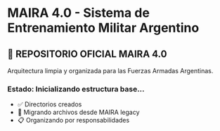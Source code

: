 # MAIRA 4.0 - Sistema de Entrenamiento Militar Argentino

## 🚀 REPOSITORIO OFICIAL MAIRA 4.0

Arquitectura limpia y organizada para las Fuerzas Armadas Argentinas.

### Estado: Inicializando estructura base...

- ✅ Directorios creados
- 🔄 Migrando archivos desde MAIRA legacy
- 📋 Organizando por responsabilidades
